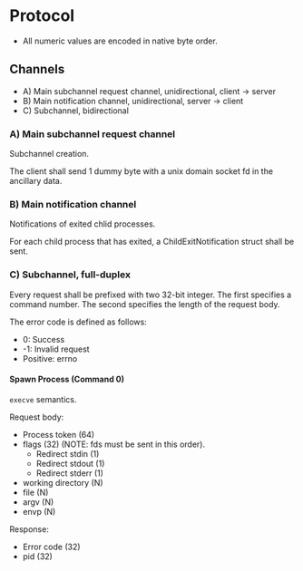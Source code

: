 
# Protocol

- All numeric values are encoded in native byte order.

## Channels

- A) Main subchannel request channel, unidirectional, client → server
- B) Main notification channel, unidirectional, server → client
- C) Subchannel, bidirectional

### A) Main subchannel request channel

Subchannel creation.

The client shall send 1 dummy byte with a unix domain socket fd in the ancillary data.

### B) Main notification channel

Notifications of exited chlid processes.

For each child process that has exited, a ChildExitNotification struct shall be sent.

### C) Subchannel, full-duplex

Every request shall be prefixed with two 32-bit integer. The first specifies a command number.
The second specifies the length of the request body.

The error code is defined as follows:

- 0: Success
- -1: Invalid request
- Positive: errno

#### Spawn Process (Command 0)

`execve` semantics.

Request body:

- Process token (64)
- flags (32) (NOTE: fds must be sent in this order).
    - Redirect stdin (1)
    - Redirect stdout (1)
    - Redirect stderr (1)
- working directory (N)
- file (N)
- argv (N)
- envp (N)

Response:

- Error code (32)
- pid (32)
